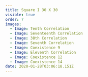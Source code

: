 ```yaml
---
title: Square I 30 X 30
visible: true
order: 7
images:
  - Image: Tenth Correlation
  - Image: Seventeenth Correlation
  - Image: 38th Correlation
  - Image: Seventh Correlation
  - Image: Coexistence 9
  - Image: Eleventh Correlation
  - Image: Coexistence 12
  - Image: Coexistence 14
date: 2020-01-28T03:06:18.151Z
---
```


